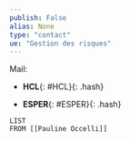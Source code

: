 ```yaml
---
publish: False
alias: None
type: "contact"
ue: "Gestion des risques"
---
```

Mail: 

- **HCL**{: #HCL}{: .hash}  

- **ESPER**{: #ESPER}{: .hash}  



```dataview
LIST
FROM [[Pauline Occelli]]
```